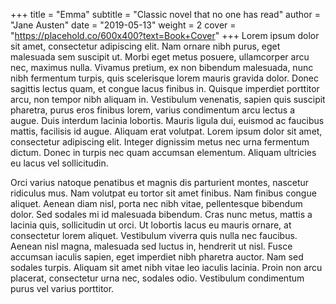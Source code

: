 +++
title = "Emma"
subtitle = "Classic novel that no one has read"
author = "Jane Austen"
date = "2019-05-13"
weight = 2
cover = "https://placehold.co/600x400?text=Book+Cover"
+++
Lorem ipsum dolor sit amet, consectetur adipiscing elit. Nam ornare nibh purus, eget malesuada sem suscipit ut. Morbi eget metus posuere, ullamcorper arcu nec, maximus nulla. Vivamus pretium, ex non bibendum malesuada, nunc nibh fermentum turpis, quis scelerisque lorem mauris gravida dolor. Donec sagittis lectus quam, et congue lacus finibus in. Quisque imperdiet porttitor arcu, non tempor nibh aliquam in. Vestibulum venenatis, sapien quis suscipit pharetra, purus eros finibus lorem, varius condimentum arcu lectus a augue. Duis interdum lacinia lobortis. Mauris ligula dui, euismod ac faucibus mattis, facilisis id augue. Aliquam erat volutpat. Lorem ipsum dolor sit amet, consectetur adipiscing elit. Integer dignissim metus nec urna fermentum dictum. Donec in turpis nec quam accumsan elementum. Aliquam ultricies eu lacus vel sollicitudin.

Orci varius natoque penatibus et magnis dis parturient montes, nascetur ridiculus mus. Nam volutpat eu tortor sit amet finibus. Nam finibus congue aliquet. Aenean diam nisl, porta nec nibh vitae, pellentesque bibendum dolor. Sed sodales mi id malesuada bibendum. Cras nunc metus, mattis a lacinia quis, sollicitudin ut orci. Ut lobortis lacus eu mauris ornare, at consectetur lorem aliquet. Vestibulum viverra quis nulla nec faucibus. Aenean nisl magna, malesuada sed luctus in, hendrerit ut nisl. Fusce accumsan iaculis sapien, eget imperdiet nibh pharetra auctor. Nam sed sodales turpis. Aliquam sit amet nibh vitae leo iaculis lacinia. Proin non arcu placerat, consectetur urna nec, sodales odio. Vestibulum condimentum purus vel varius porttitor.
